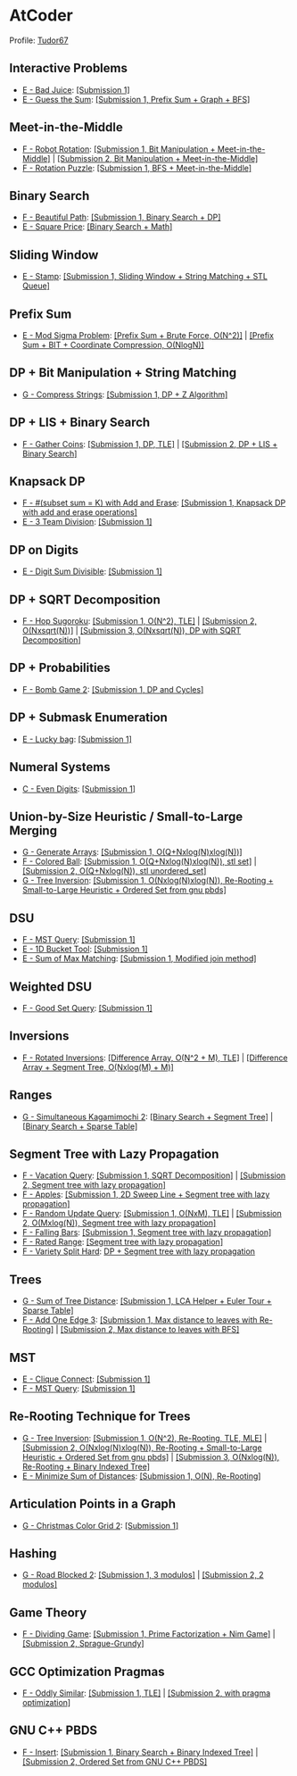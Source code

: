 # AtCoder
Profile: [Tudor67](https://atcoder.jp/users/Tudor67)

## Interactive Problems
* [E - Bad Juice](https://atcoder.jp/contests/abc337/tasks/abc337_e): [\[Submission 1\]](https://atcoder.jp/contests/abc337/submissions/49612289)
* [E - Guess the Sum](https://atcoder.jp/contests/abc355/tasks/abc355_e): [\[Submission 1, Prefix Sum + Graph + BFS\]](https://atcoder.jp/contests/abc355/submissions/58547715)

## Meet-in-the-Middle
* [F - Robot Rotation](https://atcoder.jp/contests/abc326/tasks/abc326_f): [\[Submission 1, Bit Manipulation + Meet-in-the-Middle\]](https://atcoder.jp/contests/abc326/submissions/47166779) | [\[Submission 2, Bit Manipulation + Meet-in-the-Middle\]](https://atcoder.jp/contests/abc326/submissions/47190510)
* [F - Rotation Puzzle](https://atcoder.jp/contests/abc336/tasks/abc336_f): [\[Submission 1, BFS + Meet-in-the-Middle\]](https://atcoder.jp/contests/abc336/submissions/49379646)

## Binary Search
* [F - Beautiful Path](https://atcoder.jp/contests/abc324/tasks/abc324_f): [\[Submission 1, Binary Search + DP\]](https://atcoder.jp/contests/abc324/submissions/46882922)
* [E - Square Price](https://atcoder.jp/contests/abc389/tasks/abc389_e): [\[Binary Search + Math\]](https://atcoder.jp/contests/abc389/submissions/61900805)

## Sliding Window
* [E - Stamp](https://atcoder.jp/contests/abc329/tasks/abc329_e): [\[Submission 1, Sliding Window + String Matching + STL Queue\]](https://atcoder.jp/contests/abc329/submissions/49362294)

## Prefix Sum
* [E - Mod Sigma Problem](https://atcoder.jp/contests/abc378/tasks/abc378_e): [\[Prefix Sum + Brute Force, O(N^2)\]](https://atcoder.jp/contests/abc378/submissions/59404263) | [\[Prefix Sum + BIT + Coordinate Compression, O(NlogN)\]](https://atcoder.jp/contests/abc378/submissions/59404333)

## DP + Bit Manipulation + String Matching
* [G - Compress Strings](https://atcoder.jp/contests/abc343/tasks/abc343_g): [\[Submission 1, DP + Z Algorithm\]](https://atcoder.jp/contests/abc343/submissions/51255122)

## DP + LIS + Binary Search
* [F - Gather Coins](https://atcoder.jp/contests/abc369/tasks/abc369_f): [\[Submission 1, DP, TLE\]](https://atcoder.jp/contests/abc369/submissions/57340274) | [\[Submission 2, DP + LIS + Binary Search\]](https://atcoder.jp/contests/abc369/submissions/57340603)

## Knapsack DP
* [F - #(subset sum = K) with Add and Erase](https://atcoder.jp/contests/abc321/tasks/abc321_f): [\[Submission 1, Knapsack DP with add and erase operations\]](https://atcoder.jp/contests/abc321/submissions/49343069)
* [E - 3 Team Division](https://atcoder.jp/contests/abc375/tasks/abc375_e): [\[Submission 1\]](https://atcoder.jp/contests/abc375/submissions/58893353)

## DP on Digits
* [E - Digit Sum Divisible](https://atcoder.jp/contests/abc336/tasks/abc336_e): [\[Submission 1\]](https://atcoder.jp/contests/abc336/submissions/49340750)

## DP + SQRT Decomposition
* [F - Hop Sugoroku](https://atcoder.jp/contests/abc335/tasks/abc335_f): [\[Submission 1, O(N^2), TLE\]](https://atcoder.jp/contests/abc335/submissions/49341586) | [\[Submission 2, O(Nxsqrt(N))\]](https://atcoder.jp/contests/abc335/submissions/49341632) | [\[Submission 3, O(Nxsqrt(N)), DP with SQRT Decomposition\]](https://atcoder.jp/contests/abc335/submissions/49341655)

## DP + Probabilities
* [F - Bomb Game 2](https://atcoder.jp/contests/abc333/tasks/abc333_f): [\[Submission 1, DP and Cycles\]](https://atcoder.jp/contests/abc333/submissions/48664791)

## DP + Submask Enumeration
* [E - Lucky bag](https://atcoder.jp/contests/abc332/tasks/abc332_e): [\[Submission 1\]](https://atcoder.jp/contests/abc332/submissions/49362090)

## Numeral Systems
* [C - Even Digits](https://atcoder.jp/contests/abc336/tasks/abc336_c): [\[Submission 1\]](https://atcoder.jp/contests/abc336/submissions/49341352)

## Union-by-Size Heuristic / Small-to-Large Merging
* [G - Generate Arrays](https://atcoder.jp/contests/abc324/tasks/abc324_g): [\[Submission 1, O(Q+Nxlog(N)xlog(N))\]](https://atcoder.jp/contests/abc324/submissions/46887710)
* [F - Colored Ball](https://atcoder.jp/contests/abc329/tasks/abc329_f): [\[Submission 1, O(Q+Nxlog(N)xlog(N)), stl set\]](https://atcoder.jp/contests/abc329/submissions/49342970) | [\[Submission 2, O(Q+Nxlog(N)), stl unordered_set\]](https://atcoder.jp/contests/abc329/submissions/49343006)
* [G - Tree Inversion](https://atcoder.jp/contests/abc337/tasks/abc337_g): [\[Submission 1, O(Nxlog(N)xlog(N)), Re-Rooting + Small-to-Large Heuristic + Ordered Set from gnu pbds\]](https://atcoder.jp/contests/abc337/submissions/49590683)

## DSU
* [F - MST Query](https://atcoder.jp/contests/abc355/tasks/abc355_f): [\[Submission 1\]](https://atcoder.jp/contests/abc355/submissions/54237710)
* [E - 1D Bucket Tool](https://atcoder.jp/contests/abc380/tasks/abc380_e): [\[Submission 1\]](https://atcoder.jp/contests/abc380/submissions/59995743)
* [E - Sum of Max Matching](https://atcoder.jp/contests/abc383/tasks/abc383_e): [\[Submission 1, Modified join method\]](https://atcoder.jp/contests/abc383/submissions/60554944)

## Weighted DSU
* [F - Good Set Query](https://atcoder.jp/contests/abc328/tasks/abc328_f): [\[Submission 1\]](https://atcoder.jp/contests/abc328/submissions/49343038)

## Inversions
* [F - Rotated Inversions](https://atcoder.jp/contests/abc396/tasks/abc396_f): [\[Difference Array, O(N^2 + M), TLE\]](https://atcoder.jp/contests/abc396/submissions/63575606) | [\[Difference Array + Segment Tree, O(Nxlog(M) + M)\]](https://atcoder.jp/contests/abc396/submissions/63575762)

## Ranges
* [G - Simultaneous Kagamimochi 2](https://atcoder.jp/contests/abc388/tasks/abc388_g): [\[Binary Search + Segment Tree\]](https://atcoder.jp/contests/abc388/submissions/61615986) | [\[Binary Search + Sparse Table\]](https://atcoder.jp/contests/abc388/submissions/61616114)

## Segment Tree with Lazy Propagation
* [F - Vacation Query](https://atcoder.jp/contests/abc322/tasks/abc322_f): [\[Submission 1, SQRT Decomposition\]](https://atcoder.jp/contests/abc322/submissions/49341836) | [\[Submission 2, Segment tree with lazy propagation\]](https://atcoder.jp/contests/abc322/submissions/49341882)
* [F - Apples](https://atcoder.jp/contests/abc327/tasks/abc327_f): [\[Submission 1, 2D Sweep Line + Segment tree with lazy propagation\]](https://atcoder.jp/contests/abc327/submissions/49341944)
* [F - Random Update Query](https://atcoder.jp/contests/abc332/tasks/abc332_f): [\[Submission 1, O(NxM), TLE\]](https://atcoder.jp/contests/abc332/submissions/49341748) | [\[Submission 2, O(Mxlog(N)), Segment tree with lazy propagation\]](https://atcoder.jp/contests/abc332/submissions/49341789)
* [F - Falling Bars](https://atcoder.jp/contests/abc382/tasks/abc382_f): [\[Submission 1, Segment tree with lazy propagation\]](https://atcoder.jp/contests/abc382/submissions/60353446)
* [F - Rated Range](https://atcoder.jp/contests/abc389/tasks/abc389_f): [\[Segment tree with lazy propagation\]](https://atcoder.jp/contests/abc389/submissions/61904786)
* [F - Variety Split Hard](https://atcoder.jp/contests/abc397/tasks/abc397_f): [DP + Segment tree with lazy propagation](https://atcoder.jp/contests/abc397/submissions/63963109)

## Trees
* [G - Sum of Tree Distance](https://atcoder.jp/contests/abc359/tasks/abc359_g): [\[Submission 1, LCA Helper + Euler Tour + Sparse Table\]](https://atcoder.jp/contests/abc359/submissions/54911870)
* [F - Add One Edge 3](https://atcoder.jp/contests/abc401/tasks/abc401_f): [\[Submission 1, Max distance to leaves with Re-Rooting\]](https://atcoder.jp/contests/abc401/submissions/64833712) | [\[Submission 2, Max distance to leaves with BFS\]](https://atcoder.jp/contests/abc401/submissions/64833755)

## MST
* [E - Clique Connect](https://atcoder.jp/contests/abc352/tasks/abc352_e): [\[Submission 1\]](https://atcoder.jp/contests/abc352/submissions/53123766)
* [F - MST Query](https://atcoder.jp/contests/abc355/tasks/abc355_f): [\[Submission 1\]](https://atcoder.jp/contests/abc355/submissions/54237710)

## Re-Rooting Technique for Trees
* [G - Tree Inversion](https://atcoder.jp/contests/abc337/tasks/abc337_g): [\[Submission 1, O(N^2), Re-Rooting, TLE, MLE\]](https://atcoder.jp/contests/abc337/submissions/49590660) | [\[Submission 2, O(Nxlog(N)xlog(N)), Re-Rooting + Small-to-Large Heuristic + Ordered Set from gnu pbds\]](https://atcoder.jp/contests/abc337/submissions/49590683) | [\[Submission 3, O(Nxlog(N)), Re-Rooting + Binary Indexed Tree\]](https://atcoder.jp/contests/abc337/submissions/49610113)
* [E - Minimize Sum of Distances](https://atcoder.jp/contests/abc348/tasks/abc348_e): [\[Submission 1, O(N), Re-Rooting\]](https://atcoder.jp/contests/abc348/submissions/52101054)

## Articulation Points in a Graph
* [G - Christmas Color Grid 2](https://atcoder.jp/contests/abc334/tasks/abc334_g): [\[Submission 1\]](https://atcoder.jp/contests/abc334/submissions/49341544)

## Hashing
* [G - Road Blocked 2](https://atcoder.jp/contests/abc375/tasks/abc375_g): [\[Submission 1, 3 modulos\]](https://atcoder.jp/contests/abc375/submissions/58893631) | [\[Submission 2, 2 modulos\]](https://atcoder.jp/contests/abc375/submissions/58893651)

## Game Theory
* [F - Dividing Game](https://atcoder.jp/contests/abc368/tasks/abc368_f): [\[Submission 1, Prime Factorization + Nim Game\]](https://atcoder.jp/contests/abc368/submissions/57188704) | [\[Submission 2, Sprague-Grundy\]](https://atcoder.jp/contests/abc368/submissions/57211883)

## GCC Optimization Pragmas
* [F - Oddly Similar](https://atcoder.jp/contests/abc348/tasks/abc348_f): [\[Submission 1, TLE\]](https://atcoder.jp/contests/abc348/submissions/52123793) | [\[Submission 2, with pragma optimization\]](https://atcoder.jp/contests/abc348/submissions/52124020)

## GNU C++ PBDS
* [F - Insert](https://atcoder.jp/contests/abc392/tasks/abc392_f): [\[Submission 1, Binary Search + Binary Indexed Tree\]](https://atcoder.jp/contests/abc392/submissions/62579916) | [\[Submission 2, Ordered Set from GNU C++ PBDS\]](https://atcoder.jp/contests/abc392/submissions/62737235)












